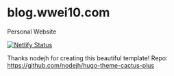 # blog.wwei10.com
Personal Website

[![Netlify Status](https://api.netlify.com/api/v1/badges/619a563c-2b30-4dfb-8ea3-83c9692a8779/deploy-status)](https://app.netlify.com/sites/weisblog/deploys)

Thanks nodejh for creating this beautiful template! Repo: https://github.com/nodejh/hugo-theme-cactus-plus
